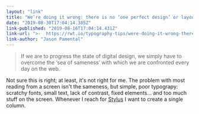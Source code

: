 ```yaml
---
layout: "link"
title: "We’re doing it wrong: there is no ‘one perfect design’ or layout"
date: "2019-08-30T17:04:14.385Z"
link-published: "2019-08-16T17:04:14.431Z"
link-url: ">-  https://rwt.io/typography-tips/were-doing-it-wrong-there-no-one-perfect-design-or-layout"
link-author: "Jason Pamental"
---
```


> If we are to progress the state of digital design, we simply have to overcome the ‘sea of sameness’ with which we are confronted every day on the web.

Not sure this is right; at least, it's not right for me. The problem with most reading from a screen isn't the sameness, but simple, poor typograpy: scratchy fonts, small text, lack of contrast, fixed elements... and too much stuff on the screen. Whenever I reach for [Stylus](https://add0n.com/stylus.html) I want to create a single column.
